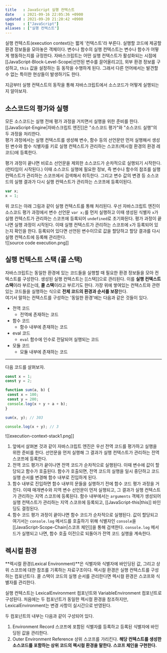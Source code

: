 ```yaml
---
title   : JavaScript 실행 컨텍스트
date    : 2021-09-16 22:05:36 +0900
updated : 2021-09-20 21:20:42 +0900
tags    : ["JavaScript"]
aliases : ["실행 컨텍스트"]
---
```

 실행 컨텍스트(execution context)는 짧게 '컨텍스트'라 부른다. 실행할 코드에 제공할 환경 정보들을 모아놓은 객체이다. 변수나 함수의 실행 컨텍스트는 변수나 함수가 어떻게 행동하는지를 규정한다. 자바스크립트는 어떤 실행 컨텍스트가 활성화되는 시점에 [[JavaScript-Block-Level-Scope|선언된 변수를 끌어올리고]], 외부 환경 정보를 구성하고, `this` 값을 설정하는 등 동작을 수행하게 된다. 그래서 다른 언어에서는 발견할 수 없는 특이한 현상들이 발생하기도 한다.

지금부터 실행 컨텍스트의 동작을 통해 자바스크립트에서 소스코드가 어떻게 실행되는지 알아보자.  

## 소스코드의 평가와 실행 
모든 소스코드는 실행 전에 평가 과정을 거치면서 실행을 위한 준비를 한다. [[JavaScript-Engine|자바스크립트 엔진]]은 "소스코드 평가"와 "소스코드 실행"의 두 과정을 처리한다.  
평가 과정에서는 실행 컨텍스트를 생성해 변수, 함수 등의 선언문만 먼저 실행해서 생성된 변수와 함수 식별자를 키로 실행 컨텍스트가 관리하는 스코프(렉시컬 환경의 환경 레코드)에 등록한다.  

평가 과정이 끝나면 비로소 선언문을 제외한 소스코드가 순차적으로 실행되기 시작한다. (런타임이 시작된다.) 이때 소스코드 실행에 필요한 정보, 즉 변수나 함수의 참조를 실행 컨텍스트가 관리하는 스코프에서 검색해서 취득한다. 그리고 변수 값의 변경 등 소스코드의 실행 결과가 다시 실행 컨텍스트가 관리하는 스코프에 등록이된다.  
```javascript
var x;
x = 1;
```
위 코드는 아래 그림과 같이 실행 컨텍스트를 통해 처리된다. 우선 자바스크립트 엔진이 소스코드 평가 과정에서 변수 선언문 `var x;`를 먼저 실행하고 이때 생성된 식별자 `x`가 실행 컨텍스트가 관리하는 스코프에 등록되어 `undefined`로 초기화된다. 평가 과정이 끝나면 실행 과정이 시작된다. 이때 실행 컨텍스트가 관리하는 스코프에 `x`가 등록되어 있는지 확인을 한다. 등록되어 있다면 선언된 변수이므로 값을 할당하고 할당 결과를 다시 실행 컨텍스트에 등록해 관리한다.  
![[source code execution.png]]

 ## 실행 컨텍스트 스택 (콜 스택) 
 자바스크립트는 동일한 환경에 있는 코드들을 실행할 때 필요한 환경 정보들을 모아 컨텍스트를 구성한다. 생성된 실행 컨텍스트는 [[스택]]으로 관리된다. 이를 **실행 컨텍스트 스택**이라 부르는데, **콜 스택**이라고 부르기도 한다. 가장 위에 쌓여있는 컨텍스트와 관련 있는 코드들을 실행하는 식으로 **전체 코드의 환경과 순서를 보장**한다.  
 여기서 말하는 컨텍스트를 구성하는 '동일한 환경'에는 다음과 같은 것들이 있다.
 - 전역 코드
	- 전역에 존재하는 코드
- 함수 코드
	- 함수 내부에 존재하는 코드
- eval 코드
	- `eval` 함수에 인수로 전달되어 실행되는 코드 
- 모듈 코드
	- 모듈 내부에 존재하는 코드

---
다음 코드를 살펴보자.  
 ```javascript
const x = 1;
const y = 2;

function sum(a, b) {
  const x = 100; 
  const y = 200;
  console.log(x + y + a + b);
}

sum(x, y); // 303 

console.log(x + y); // 3
 ```

![[execution-context-stack1.png]]

1. 앞에서 살펴본 것과 같이 자바스크립트 엔진은 우선 전역 코드를 평가하고 실행을 위한 준비를 한다. 선언문을 먼저 실행해 그 결과가 실행 컨텍스트가 관리하는 전역 스코프에 등록한다.  
2. 전역 코드 평가가 끝이나면 전역 코드가 순차적으로 실행된다. 이때 변수에 값이 할당되고 함수가 호출된다. 함수가 호출되면, 전역 코드의 실행을 일시 중단하고 코드 실행 순서를 변경해 함수 내부로 진입하게 된다.
3. 함수 내부로 진입하면 함수 내부의 문들을 실행하기 전에 함수 코드 평가 과정을 거친다. 이때 매개변수와 지역 변수 선언문이 먼저 실행되고, 그 결과가 실행 컨텍스트가 관리하는 지역 스코프에 등록된다. 함수 내부에서는 `arguments` 객체가 생성되어 실행 컨텍스트가 관리하는 지역 스코프에 등록되고, [[JavaScript-this|this]] 바인딩도 결정된다.
4. 함수 코드 평가 과정이 끝이나면 함수 코드가 순차적으로 실행된다. 값이 할당되고 여기서는 `console.log` 메서드를 호출하기 위해 식별자인 `console`을 [[JavaScript-Scope-Chain|스코프 체인]]을 통해 검색한다. `console.log` 메서드가 실행되고 나면, 함수 호출 이전으로 되돌아가 전역 코드 실행을 계속한다.  


## 렉시컬 환경
**렉시컬 환경(Lexical Environment)**은 식별자와 식별자에 바인딩된 값, 그리고 상위 스코프에 대한 참조를 기록하는 자료구조이다. 렉시컬 환경은 실행 컨텍스트를 구성하는 컴포넌트다. 콜 스택이 코드의 실행 순서를 관리한다면 렉시컬 환경은 스코프와 식별자를 관리한다.  

실행 컨텍스트는 LexicalEnvironment 컴포넌트와 VariableEnvironment 컴포넌트로 구성된다. 처음에는 두 컴포넌트가 동일한 렉시컬 환경을 참조하지만, LexicalEnvironment는 변경 사항이 실시간으로 반영된다. 

두 컴포넌트의 내부는 다음과 같이 구성되어 있다.  
1. Environment Record
	스코프에 포함된 식별자를 등록하고 등록된 식별자에 바인딩된 값을 관리한다.
2. Outer Environment Reference 
  상위 스코프를 가리킨다. **해당 컨텍스트를 생성한 소스코드를 포함하는 상위 코드의 렉시컬 환경을 말한다. 스코프 체인을 구현한다.** 
